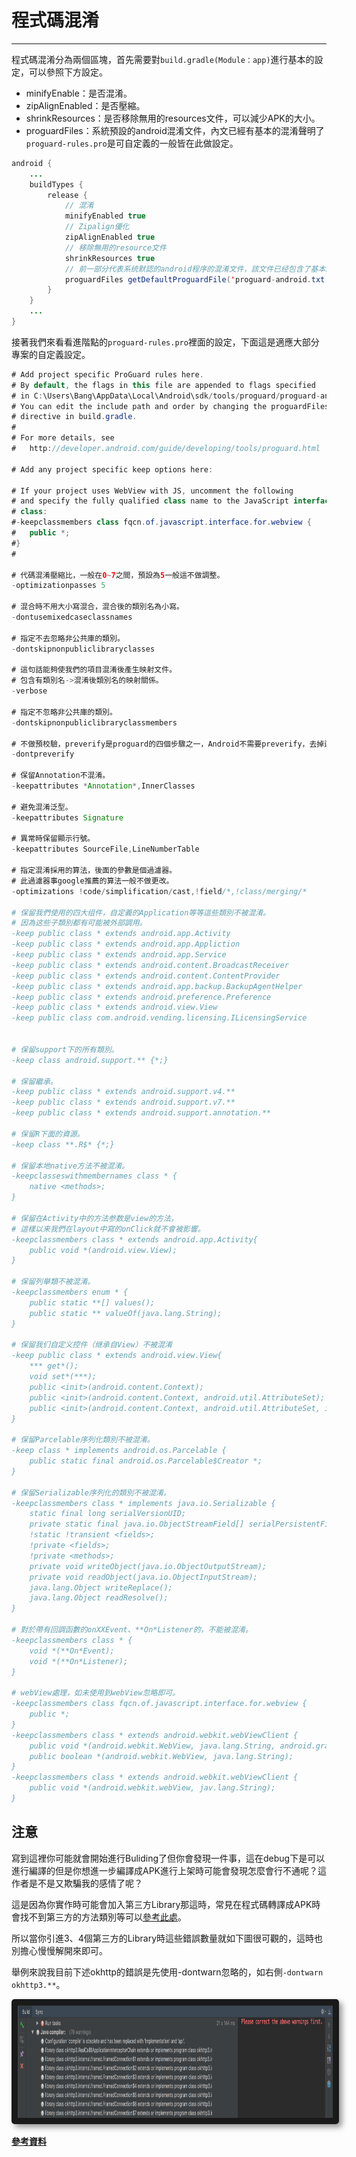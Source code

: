 # 程式碼混淆

---

程式碼混淆分為兩個區塊，首先需要對`build.gradle(Module：app)`進行基本的設定，可以參照下方設定。

* minifyEnable：是否混淆。
* zipAlignEnabled：是否壓縮。
* shrinkResources：是否移除無用的resources文件，可以減少APK的大小。
* proguardFiles：系統預設的android混淆文件，內文已經有基本的混淆聲明了`proguard-rules.pro`是可自定義的一般皆在此做設定。

```java
android {
    ...
    buildTypes {
        release {
            // 混淆
            minifyEnabled true
            // Zipalign優化
            zipAlignEnabled true
            // 移除無用的resource文件
            shrinkResources true
            // 前一部分代表系统默認的android程序的混淆文件，該文件已经包含了基本的混淆聲明，後一个文件是自己的定義混淆文件
            proguardFiles getDefaultProguardFile('proguard-android.txt'), 'proguard-rules.pro'
        }
    }
    ...
}
```

接著我們來看看進階點的`proguard-rules.pro`裡面的設定，下面這是適應大部分專案的自定義設定。

```java
# Add project specific ProGuard rules here.
# By default, the flags in this file are appended to flags specified
# in C:\Users\Bang\AppData\Local\Android\sdk/tools/proguard/proguard-android.txt
# You can edit the include path and order by changing the proguardFiles
# directive in build.gradle.
#
# For more details, see
#   http://developer.android.com/guide/developing/tools/proguard.html

# Add any project specific keep options here:

# If your project uses WebView with JS, uncomment the following
# and specify the fully qualified class name to the JavaScript interface
# class:
#-keepclassmembers class fqcn.of.javascript.interface.for.webview {
#   public *;
#}
#

# 代碼混淆壓縮比，一般在0~7之間，預設為5一般這不做調整。
-optimizationpasses 5

# 混合時不用大小寫混合，混合後的類別名為小寫。
-dontusemixedcaseclassnames

# 指定不去忽略非公共庫的類別。
-dontskipnonpubliclibraryclasses

# 這句話能夠使我們的項目混淆後產生映射文件。
# 包含有類別名->混淆後類別名的映射關係。
-verbose

# 指定不忽略非公共庫的類別。
-dontskipnonpubliclibraryclassmembers

# 不做預校驗，preverify是proguard的四個步驟之一，Android不需要preverify，去掉這一步能夠加快混淆速度。
-dontpreverify

# 保留Annotation不混淆。
-keepattributes *Annotation*,InnerClasses

# 避免混淆泛型。
-keepattributes Signature

# 異常時保留顯示行號。
-keepattributes SourceFile,LineNumberTable

# 指定混淆採用的算法，後面的參數是個過濾器。
# 此過濾器事google推薦的算法一般不做更改。
-optimizations !code/simplification/cast,!field/*,!class/merging/*

# 保留我們使用的四大组件，自定義的Application等等這些類別不被混淆。
# 因為这些子類別都有可能被外部調用。
-keep public class * extends android.app.Activity
-keep public class * extends android.app.Appliction
-keep public class * extends android.app.Service
-keep public class * extends android.content.BroadcastReceiver
-keep public class * extends android.content.ContentProvider
-keep public class * extends android.app.backup.BackupAgentHelper
-keep public class * extends android.preference.Preference
-keep public class * extends android.view.View
-keep public class com.android.vending.licensing.ILicensingService


# 保留support下的所有類別。
-keep class android.support.** {*;}

# 保留繼承。
-keep public class * extends android.support.v4.**
-keep public class * extends android.support.v7.**
-keep public class * extends android.support.annotation.**

# 保留R下面的資源。
-keep class **.R$* {*;}

# 保留本地native方法不被混淆。
-keepclasseswithmembernames class * {
    native <methods>;
}

# 保留在Activity中的方法参数是view的方法，
# 這樣以来我們在layout中寫的onClick就不會被影響。
-keepclassmembers class * extends android.app.Activity{
    public void *(android.view.View);
}

# 保留列舉類不被混淆。
-keepclassmembers enum * {
    public static **[] values();
    public static ** valueOf(java.lang.String);
}

# 保留我们自定义控件（继承自View）不被混淆
-keep public class * extends android.view.View{
    *** get*();
    void set*(***);
    public <init>(android.content.Context);
    public <init>(android.content.Context, android.util.AttributeSet);
    public <init>(android.content.Context, android.util.AttributeSet, int);
}

# 保留Parcelable序列化類別不被混淆。
-keep class * implements android.os.Parcelable {
    public static final android.os.Parcelable$Creator *;
}

# 保留Serializable序列化的類別不被混淆。
-keepclassmembers class * implements java.io.Serializable {
    static final long serialVersionUID;
    private static final java.io.ObjectStreamField[] serialPersistentFields;
    !static !transient <fields>;
    !private <fields>;
    !private <methods>;
    private void writeObject(java.io.ObjectOutputStream);
    private void readObject(java.io.ObjectInputStream);
    java.lang.Object writeReplace();
    java.lang.Object readResolve();
}

# 對於帶有回調函數的onXXEvent、**On*Listener的，不能被混淆。
-keepclassmembers class * {
    void *(**On*Event);
    void *(**On*Listener);
}

# webView處理，如未使用到webView忽略即可。
-keepclassmembers class fqcn.of.javascript.interface.for.webview {
    public *;
}
-keepclassmembers class * extends android.webkit.webViewClient {
    public void *(android.webkit.WebView, java.lang.String, android.graphics.Bitmap);
    public boolean *(android.webkit.WebView, java.lang.String);
}
-keepclassmembers class * extends android.webkit.webViewClient {
    public void *(android.webkit.webView, jav.lang.String);
}
```

## 注意

寫到這裡你可能就會開始進行Buliding了但你會發現一件事，這在debug下是可以進行編譯的但是你想進一步編譯成APK進行上架時可能會發現怎麼會行不通呢？這作者是不是又欺騙我的感情了呢？

這是因為你實作時可能會加入第三方Library那這時，常見在程式碼轉譯成APK時會找不到第三方的方法類別等可以[參考此處](https://www.cnblogs.com/renkangke/archive/2013/05/31/3110635.html)。

所以當你引進3、4個第三方的Library時這些錯誤數量就如下圖很可觀的，這時也別擔心慢慢解開來即可。

舉例來說我目前下述okhttp的錯誤是先使用-dontwarn忽略的，如右側`-dontwarn okhttp3.**`。

<center>
  <img src="/assets/Obfuscated_Code_Error.png" alt="Cowman" style="border-radius:5px; box-shadow:5px 5px 10px rgba(0, 0, 0, 0.4)" width="750" height="180" border="10"/>
</center>

[**參考資料**](https://blog.csdn.net/Two_Water/article/details/70233983)

